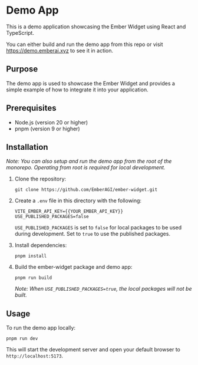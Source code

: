 # Demo App

This is a demo application showcasing the Ember Widget using React and TypeScript.

You can either build and run the demo app from this repo or visit https://demo.emberai.xyz to see it in action.

## Purpose

The demo app is used to showcase the Ember Widget and provides a simple example of how to integrate it into your application.

## Prerequisites

- Node.js (version 20 or higher)
- pnpm (version 9 or higher)

## Installation

_Note: You can also setup and run the demo app from the root of the monorepo. Operating from root is required for local development._

1. Clone the repository:
   ```
   git clone https://github.com/EmberAGI/ember-widget.git
   ```

2. Create a `.env` file in this directory with the following:
   ```
   VITE_EMBER_API_KEY={{YOUR_EMBER_API_KEY}}
   USE_PUBLISHED_PACKAGES=false
   ```

   `USE_PUBLISHED_PACKAGES` is set to `false` for local packages to be used during development. Set to `true` to use the published packages.

3. Install dependencies:
   ```
   pnpm install
   ```

4. Build the ember-widget package and demo app:
   ```
   pnpm run build
   ```

   _Note: When `USE_PUBLISHED_PACKAGES=true`, the local packages will not be built._

## Usage

To run the demo app locally:

```
pnpm run dev
```

This will start the development server and open your default browser to `http://localhost:5173`.
